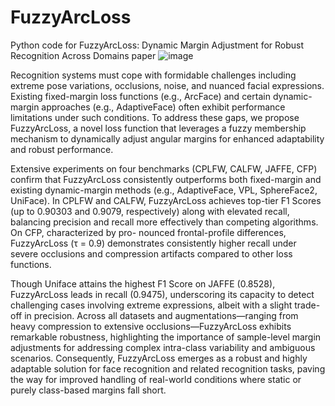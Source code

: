 # FuzzyArcLoss
Python code for FuzzyArcLoss: Dynamic Margin Adjustment for Robust Recognition Across Domains paper
![image](https://github.com/user-attachments/assets/366e360f-8078-4610-a181-503e943dce2f)



Recognition systems must cope with formidable challenges including extreme pose variations, occlusions, 
noise, and nuanced facial expressions. Existing fixed-margin loss functions (e.g., ArcFace)
and certain dynamic-margin approaches (e.g., AdaptiveFace) often exhibit performance limitations
under such conditions. To address these gaps, we propose FuzzyArcLoss, a novel loss function
that leverages a fuzzy membership mechanism to dynamically adjust angular margins for enhanced
adaptability and robust performance.

Extensive experiments on four benchmarks (CPLFW, CALFW, JAFFE, CFP) confirm that
FuzzyArcLoss consistently outperforms both fixed-margin and existing dynamic-margin methods
(e.g., AdaptiveFace, VPL, SphereFace2, UniFace). In CPLFW and CALFW, FuzzyArcLoss achieves
top-tier F1 Scores (up to 0.90303 and 0.9079, respectively) along with elevated recall, balancing
precision and recall more effectively than competing algorithms. On CFP, characterized by pro-
nounced frontal-profile differences, FuzzyArcLoss (τ = 0.9) demonstrates consistently higher recall
under severe occlusions and compression artifacts compared to other loss functions.

Though Uniface attains the highest F1 Score on JAFFE (0.8528), FuzzyArcLoss leads in recall
(0.9475), underscoring its capacity to detect challenging cases involving extreme expressions, albeit
with a slight trade-off in precision. Across all datasets and augmentations—ranging from heavy
compression to extensive occlusions—FuzzyArcLoss exhibits remarkable robustness, highlighting the
importance of sample-level margin adjustments for addressing complex intra-class variability and
ambiguous scenarios. Consequently, FuzzyArcLoss emerges as a robust and highly adaptable solution
for face recognition and related recognition tasks, paving the way for improved handling of real-world
conditions where static or purely class-based margins fall short.
